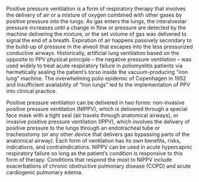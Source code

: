 Positive pressure ventilation is a form of respiratory therapy that involves the delivery of air or a mixture of oxygen combined with other gases by positive pressure into the lungs. As gas enters the lungs, the interalveolar pressure increases until a change in flow or pressure are detected by the machine delivering the mixture, or the set volume of gas was delivered to signal the end of a breath. Expiration of air happens passively secondary to the build-up of pressure in the alveoli that escapes into the less pressurized conductive airways. Historically, artificial lung ventilation based on the opposite to PPV physical principle – the negative pressure ventilation – was used widely to treat acute respiratory failure in poliomyelitis patients via hermetically sealing the patient’s torso inside the vacuum-producing “iron lung” machine. The overwhelming polio epidemic of Copenhagen in 1952 and insufficient availability of “iron lungs” led to the implementation of PPV into clinical practice.

Positive pressure ventilation can be delivered in two forms: non-invasive positive pressure ventilation (NIPPV), which is delivered through a special face mask with a tight seal (air travels through anatomical airways), or invasive positive pressure ventilation (IPPV), which involves the delivery of positive pressure to the lungs through an endotracheal tube or tracheostomy (or any other device that delivers gas bypassing parts of the anatomical airway). Each form of ventilation has its own benefits, risks, indications, and contraindications. NIPPV can be used in acute hypercapnic respiratory failure so long as the patient’s condition is responsive to this form of therapy. Conditions that respond the most to NIPPV include exacerbations of chronic obstructive pulmonary disease (COPD) and acute cardiogenic pulmonary edema.